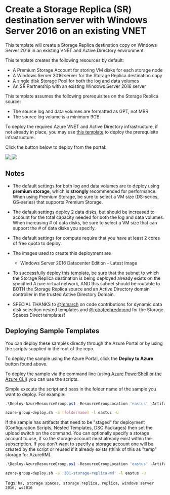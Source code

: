 # Create a Storage Replica (SR) destination server with Windows Server 2016 on an existing VNET
This template will create a Storage Replica destination copy on Windows Server 2016 in an existing VNET and Active Directory environment.

This template creates the following resources by default:

+	A Premium Storage Account for storing VM disks for each storage node
+	A Windows Server 2016 server for the Storage Replica destination copy
+   A single disk Storage Pool for both the log and data volumes 
+   An SR Partnership with an existing Windows Server 2016 server

This template assumes the following prerequisites on the Storage Replica source:

+   The source log and data volumes are formatted as GPT, not MBR
+   The source log volume is a minimum 9GB

To deploy the required Azure VNET and Active Directory infrastructure, if not already in place, you may use <a href="https://github.com/Azure/azure-quickstart-templates/tree/master/active-directory-new-domain-ha-2-dc">this template</a> to deploy the prerequisite infrastructure. 

Click the button below to deploy from the portal:

<a href="https://portal.azure.com/#create/Microsoft.Template/uri/https%3A%2F%2Fraw.githubusercontent.com%2Falbertwo1978%2F301-storage-replica-md%2Fmaster%2Fazuredeploy.json" target="_blank">
    <img src="http://azuredeploy.net/deploybutton.png"/>
</a>
<a href="http://armviz.io/#/?load=https%3A%2F%2Fraw.githubusercontent.com%2Falbertwo1978%2F301-storage-replica-md%2Fmaster%2Fazuredeploy.json" target="_blank">
    <img src="http://armviz.io/visualizebutton.png"/>
</a>

## Notes

+	The default settings for both log and data volumes are to deploy using **premium storage**, which is **strongly** recommended for performance.  When using Premium Storage, be sure to select a VM size (DS-series, GS-series) that supports Premium Storage.

+   The default settings deploy 2 data disks, but should be increased to account for the total capacity needed for both the log and data volumes.  When increasing # of data disks, be sure to select a VM size that can support the # of data disks you specify.

+ 	The default settings for compute require that you have at least 2 cores of free quota to deploy.

+ 	The images used to create this deployment are
	+ 	Windows Server 2016 Datacenter Edition - Latest Image

+	To successfully deploy this template, be sure that the subnet to which the Storage Replica destination is being deployed already exists on the specified Azure virtual network, AND this subnet should be routable to BOTH the Storage Replica source and an Active Directory domain controller in the trusted Active Directory Domain.

+ SPECIAL THANKS to <a href="https://github.com/mmarch">@mmarch</a> on code contributions for dynamic data disk selection nested templates and <a href="https://github.com/robotechredmond">@robotechredmond</a> for the Storage Spaces Direct templates!

## Deploying Sample Templates

You can deploy these samples directly through the Azure Portal or by using the scripts supplied in the root of the repo.

To deploy the sample using the Azure Portal, click the **Deploy to Azure** button found above.

To deploy the sample via the command line (using [Azure PowerShell or the Azure CLI](https://azure.microsoft.com/en-us/downloads/)) you can use the scripts.

Simple execute the script and pass in the folder name of the sample you want to deploy.  For example:

```PowerShell
.\Deploy-AzureResourceGroup.ps1 -ResourceGroupLocation 'eastus' -ArtifactsStagingDirectory '[foldername]'
```
```bash
azure-group-deploy.sh -a [foldername] -l eastus -u
```
If the sample has artifacts that need to be "staged" for deployment (Configuration Scripts, Nested Templates, DSC Packages) then set the upload switch on the command.
You can optionally specify a storage account to use, if so the storage account must already exist within the subscription.  If you don't want to specify a storage account
one will be created by the script or reused if it already exists (think of this as "temp" storage for AzureRM).

```PowerShell
.\Deploy-AzureResourceGroup.ps1 -ResourceGroupLocation 'eastus' -ArtifactsStagingDirectory '301-storage-replica-md' -UploadArtifacts 
```
```bash
azure-group-deploy.sh -a '301-storage-replica-md' -l eastus -u
```

Tags: ``ha, storage spaces, storage replica, replica, windows server 2016, ws2016``
